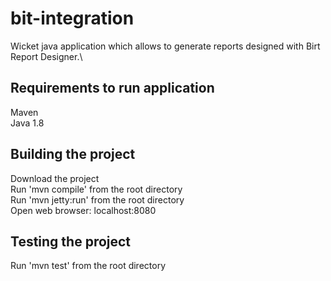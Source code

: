 # bit-integration
Wicket java application which allows to generate reports designed with Birt Report Designer.\

## Requirements to run application
Maven\
Java 1.8

## Building the project
Download the project\
Run 'mvn compile' from the root directory\
Run 'mvn jetty:run' from the root directory\
Open web browser: localhost:8080

## Testing the project
Run 'mvn test' from the root directory
